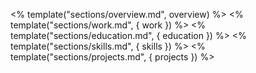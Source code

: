 <% template("sections/overview.md", overview) %>
<% template("sections/work.md", { work }) %>
<% template("sections/education.md", { education }) %>
<% template("sections/skills.md", { skills }) %>
<% template("sections/projects.md", { projects }) %>

